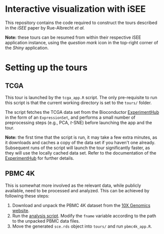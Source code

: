 # Interactive visualization with iSEE

This repository contains the code required to construct the tours described in the _iSEE_ paper by Rue-Albrecht _et al._

**Note:** these tours can be resumed from within their respective iSEE application instance, using the _question mark_ icon in the top-right corner of the _Shiny_ application.

# Setting up the tours

## TCGA

This tour is launched by the `tcga_app.R` script.
The only pre-requisite to run this script is that the current working directory is set to the `tours/` folder.

The script fetches the TCGA data set from the Bioconductor [ExperimentHub](http://bioconductor.org/packages/release/bioc/html/ExperimentHub.html) in the form of an `ExpressionSet`, and performs a small number of preprocessing steps (e.g., PCA, _t_-SNE) before launching the app and the tour.

**Note:** the first time that the script is run, it may take a few extra minutes, as it downloads and caches a copy of the data set if you haven't one already. Subsequent runs of the script will launch the tour significantly faster, as they will use the locally cached data set. Refer to the documentation of the [ExperimentHub](http://bioconductor.org/packages/release/bioc/html/ExperimentHub.html) for further details.

## PBMC 4K

This is somewhat more involved as the relevant data, while publicly available, need to be processed and analyzed.
This can be achieved by following these steps:

1. Download and unpack the PBMC 4K dataset from the [10X Genomics website](http://cf.10xgenomics.com/samples/cell-exp/2.1.0/pbmc4k/pbmc4k_raw_gene_bc_matrices.tar.gz).
2. Run the [analysis script](https://github.com/MarioniLab/EmptyDrops2017/tree/master/analysis/pbmc4k/analysis.Rmd).
Modify the `fname` variable according to the path to the unpacked PBMC data files.
3. Move the generated `sce.rds` object into `tours/` and run `pbmc4k_app.R`.
